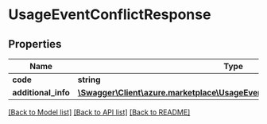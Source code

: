 # UsageEventConflictResponse

## Properties
Name | Type | Description | Notes
------------ | ------------- | ------------- | -------------
**code** | **string** |  | [optional] 
**additional_info** | [**\Swagger\Client\azure.marketplace\UsageEventConflictResponseAdditionalInfo**](UsageEventConflictResponseAdditionalInfo.md) |  | [optional] 

[[Back to Model list]](../../README.md#documentation-for-models) [[Back to API list]](../../README.md#documentation-for-api-endpoints) [[Back to README]](../../README.md)

